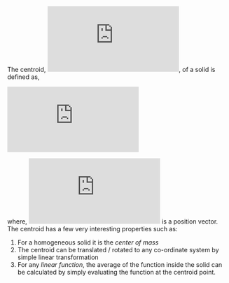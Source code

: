The centroid, ![](https://latex.codecogs.com/gif.latex?%5Cbar%7Br%7D), of a solid is defined as,

![](https://latex.codecogs.com/gif.latex?%5Cbar%7Br%7D%20%3D%20%5Cfrac%7B1%7D%7BVolume%7D%5Ciiint%5Climits_%7BV%7Dr%5C%20dV)

where, ![](https://latex.codecogs.com/gif.latex?r) is a position vector. The centroid has a few very interesting properties such as:
1. For a homogeneous solid it is the _center of mass_
2. The centroid can be translated / rotated to any co-ordinate system by simple linear transformation
3. For any _linear function_, the average of the function inside the solid can be calculated by simply evaluating the function at the centroid point.

